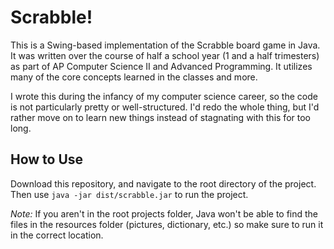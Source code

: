 Scrabble!
========

This is a Swing-based implementation of the Scrabble board game in Java. It was
written over the course of half a school year (1 and a half trimesters) as part
of AP Computer Science II and Advanced Programming. It utilizes many of
the core concepts learned in the classes and more. 

I wrote this during the infancy of my computer science career, so the code is not
particularly pretty or well-structured. I'd redo the whole thing, but I'd rather
move on to learn new things instead of stagnating with this for too long.


## How to Use
Download this repository, and navigate to the root directory of the project.
Then use `java -jar dist/scrabble.jar` to run the project.

*Note:* If you aren't in the root projects folder, Java won't be able to find
the files in the resources folder (pictures, dictionary, etc.) so make sure
to run it in the correct location.
